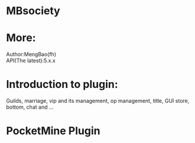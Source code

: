 # MBsociety
# More:
Author:MengBao(fh)  
API(The latest):5.x.x  
# Introduction to plugin:
Guilds, marriage, vip and its management, op management, title, GUI store, bottom, chat and ...  
# PocketMine Plugin

